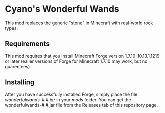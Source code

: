 # Cyano's Wonderful Wands
This mod replaces the generic "stone" in Minecraft with real-world rock types.

## Requirements
This mod requires that you install Minecraft Forge version 1.7.10-10.13.1.1219 or later (ealier versions of Forge for Minecraft 1.7.10 may work, but no guarentees).

## Installing
After you have successfully installed Forge, simply place the file *wonderfulwands-#.#.jar* in your *mods* folder. You can get the wonderfulwands-#.#.jar file from the Releases tab of this repository page.

